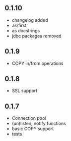 
## 0.1.10

- changelog added
- as/first
- as docstrings
- jdbc packages removed

## 0.1.9

- COPY in/from operations

## 0.1.8

- SSL support

## 0.1.7

- Connection pool
- (un)listen, notify functions
- basic COPY support
- tests

